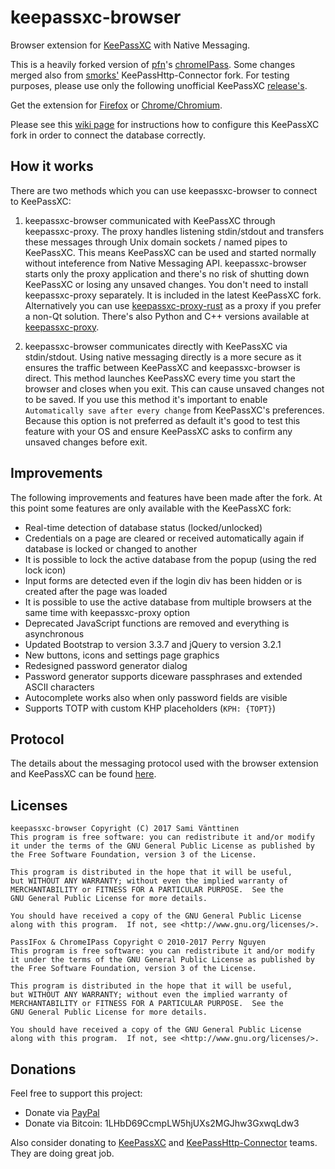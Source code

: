 # keepassxc-browser
Browser extension for [KeePassXC](https://keepassxc.org/) with Native Messaging.

This is a heavily forked version of [pfn](https://github.com/pfn)'s [chromeIPass](https://github.com/pfn/passifox).
Some changes merged also from [smorks'](https://github.com/smorks/keepasshttp-connector) KeePassHttp-Connector fork.
For testing purposes, please use only the following unofficial KeePassXC [release's](https://github.com/varjolintu/keepassxc/releases).

Get the extension for [Firefox](https://addons.mozilla.org/en-US/firefox/addon/keepassxc-browser/) or [Chrome/Chromium](https://chrome.google.com/webstore/detail/keepassxc-browser/iopaggbpplllidnfmcghoonnokmjoicf).

Please see this [wiki page](https://github.com/varjolintu/keepassxc-browser/wiki/Connecting-the-database-with-keepassxc-browser) for instructions how to configure this KeePassXC fork in order to connect the database correctly.

## How it works
There are two methods which you can use keepassxc-browser to connect to KeePassXC:

1. keepassxc-browser communicated with KeePassXC through keepassxc-proxy. The proxy handles listening stdin/stdout
and transfers these messages through Unix domain sockets / named pipes to KeePassXC. This means KeePassXC can be used and started normally without inteference from
Native Messaging API. keepassxc-browser starts only the proxy application and there's no risk of shutting down KeePassXC or losing any unsaved changes. You don't need to install keepassxc-proxy separately. It is included in the latest KeePassXC fork. Alternatively you can use
[keepassxc-proxy-rust](https://github.com/varjolintu/keepassxc-proxy-rust) as a proxy if you prefer a non-Qt solution. There's also Python and C++ versions available at
[keepassxc-proxy](https://github.com/varjolintu/keepassxc-proxy).

2. keepassxc-browser communicates directly with KeePassXC via stdin/stdout. Using native messaging directly is a more secure as it ensures the traffic between KeePassXC and keepassxc-browser is direct. This method launches KeePassXC every time you start the browser and closes when you exit.
This can cause unsaved changes not to be saved. If you use this method it's important to enable `Automatically save after every change` from KeePassXC's preferences. Because this option is not preferred as default it's good to test this feature with your OS and ensure KeePassXC asks to confirm any unsaved changes before exit.

## Improvements
The following improvements and features have been made after the fork. At this point some features are only available with the KeePassXC fork:
- Real-time detection of database status (locked/unlocked)
- Credentials on a page are cleared or received automatically again if database is locked or changed to another
- It is possible to lock the active database from the popup (using the red lock icon)
- Input forms are detected even if the login div has been hidden or is created after the page was loaded
- It is possible to use the active database from multiple browsers at the same time with keepassxc-proxy option
- Deprecated JavaScript functions are removed and everything is asynchronous
- Updated Bootstrap to version 3.3.7 and jQuery to version 3.2.1
- New buttons, icons and settings page graphics
- Redesigned password generator dialog
- Password generator supports diceware passphrases and extended ASCII characters
- Autocomplete works also when only password fields are visible
- Supports TOTP with custom KHP placeholders (`KPH: {TOPT}`)

## Protocol

The details about the messaging protocol used with the browser extension and KeePassXC can be found [here](keepassxc-protocol.md).

## Licenses

```
keepassxc-browser Copyright (C) 2017 Sami Vänttinen
This program is free software: you can redistribute it and/or modify
it under the terms of the GNU General Public License as published by
the Free Software Foundation, version 3 of the License.

This program is distributed in the hope that it will be useful,
but WITHOUT ANY WARRANTY; without even the implied warranty of
MERCHANTABILITY or FITNESS FOR A PARTICULAR PURPOSE.  See the
GNU General Public License for more details.

You should have received a copy of the GNU General Public License
along with this program.  If not, see <http://www.gnu.org/licenses/>.
```

```
PassIFox & ChromeIPass Copyright © 2010-2017 Perry Nguyen  
This program is free software: you can redistribute it and/or modify
it under the terms of the GNU General Public License as published by
the Free Software Foundation, version 3 of the License.

This program is distributed in the hope that it will be useful,
but WITHOUT ANY WARRANTY; without even the implied warranty of
MERCHANTABILITY or FITNESS FOR A PARTICULAR PURPOSE.  See the
GNU General Public License for more details.

You should have received a copy of the GNU General Public License
along with this program.  If not, see <http://www.gnu.org/licenses/>.
```

## Donations

Feel free to support this project:
- Donate via [PayPal](https://paypal.me/varjolintu)
- Donate via Bitcoin: 1LHbD69CcmpLW5hjUXs2MGJhw3GxwqLdw3

Also consider donating to [KeePassXC](https://flattr.com/submit/auto?fid=x7yqz0&url=https%3A%2F%2Fkeepassxc.org) and  [KeePassHttp-Connector](https://github.com/smorks/keepasshttp-connector) teams. They are doing great job.
